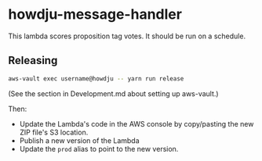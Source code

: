 # howdju-message-handler

This lambda scores proposition tag votes. It should be run on a schedule.

## Releasing

```sh
aws-vault exec username@howdju -- yarn run release
```

(See the section in Development.md about setting up aws-vault.)

Then:

- Update the Lambda's code in the AWS console by copy/pasting the new ZIP file's S3 location.
- Publish a new version of the Lambda
- Update the `prod` alias to point to the new version.
